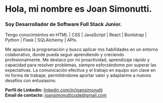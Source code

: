 # Hola, mi nombre es **Joan Simonutti**.

### Soy Desarrollador de Software Full Stack Junior. 
Tengo conocimientos en HTML | CSS | JavaScript | React | Bootstrap | Python | Flask | SQLAlchemy | APIs.

Me apasiona la programación y busco aplicar mis habilidades en un entorno colaborativo, donde pueda seguir aprendiendo y creciendo profesionalmente.
Me destaco por mi proactividad, aprendizaje rápido y capacidad para resolver problemas, siempre esforzándome por superar las expectativas. 
La comunicación efectiva y el trabajo en equipo son clave en mi forma de trabajar, permitiéndome aportar valor y adaptarme a nuevos desafíos con entusiasmo.

**Perfil de Linkedin:** [linkedin.com/in/joansimonutti](https://www.linkedin.com/in/joansimonutti/) <br/>
**Email de contacto:** [joansimonutticode@gmail.com](mailto:joansimonutticode@gmail.com)
